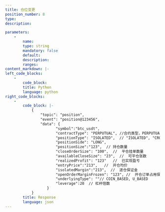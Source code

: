```yaml
---
title: 仓位变更
position_number: 8
type:
description: 

parameters:
    -
        name:
        type: string
        mandatory: false
        default:
        description:
        ranges:
content_markdown: |-
left_code_blocks:
    -
        code_block:
        title: Python
        language: python
right_code_blocks:
    -
        code_block: |-
            {
                "topic": "position", 
                "event": "position@123456", 
                "data": {
                       "symbol":"btc_usdt",
                       "contractType": "PERPUTUAL", //合约类型，PERPUTUAL，DELIVERY
                       "positionType": "ISOLATED",  // "ISOLATED", "CROSSED"
                       "positionSide": "LONG",
                       "positionSize":"123",  // 持仓数量
                       "closeOrderSize": "100",  //  平仓挂单数量
                       "availableCloseSize": "23",  //  可平仓张数
                       "realizedProfit": "123"   //  已实现盈亏
                       "entryPrice":"213",   //  开仓均价
                       "isolatedMargin":"213",  //  逐仓保证金
                       "openOrderMarginFrozen": "123", //  开仓订单占用保证金
                       "underlyingType": ""// COIN_BASED, U_BASED
                       "leverage":20  // 杠杆倍数
                   }
            }
        title: Response
        language: json
---
```

